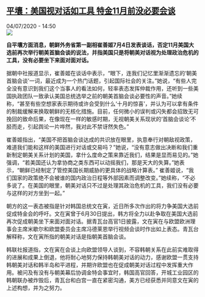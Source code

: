 <!--1593878170000-->
[平壤：美国视对话如工具 特金11月前没必要会谈](http://www.rfi.fr//cn/%E4%BA%9A%E6%B4%B2/20200704-%E5%B9%B3%E5%A3%A4-%E7%BE%8E%E5%9B%BD%E8%A7%86%E5%AF%B9%E8%AF%9D%E5%A6%82%E5%B7%A5%E5%85%B7-%E7%89%B9%E9%87%9111%E6%9C%88%E5%89%8D%E6%B2%A1%E5%BF%85%E8%A6%81%E4%BC%9A%E8%B0%88)
------

<div>04/07/2020 - 14:50</div><img src="https://s.rfi.fr/media/display/8d98b04e-bdf4-11ea-8831-005056bf87d6/w:310/p:16x9/kcna-choe-son-hui-kim-jong-un-zoom.jpg"><p><strong>自平壤方面消息，朝鲜外务省第一副相崔善姬7月4日发表谈话，否定11月美国大选前再次举行朝美首脑会谈的说法，并指美国只是将朝美对话视为处理政治危机的工具，没有必要坐下来面对面对话。</strong></p><div class="t-content__body u-clearfix"><div class="m-interstitial"></div><p>据朝中社报道显示，崔善姬在谈话中表示，“眼下，连我们记忆里渐渐遗忘的‘朝美首脑会谈’一词，最近成为一个热门话题，引起国际社会的关注。”她说，“有些人完全没有意识到我们这个当事人的看法如何，轻率表态发挥仲裁作用，还听到一些美国执政团队一致承认美国总统选举之前的朝美首脑会谈必要性的声音。”她续称，“甚至有些空想家表示期待或许会受到什么‘十月的惊喜’，并认为可以拿有条件的制裁缓解来换取朝鲜的无核化措施。目前，任何微小的误判或闪失都会招致无可挽回的致命后果，在像现在一样的敏感时期，无视朝美关系现状的‘首脑会谈论’不胫而走，引起舆论一片哗然，我对此不禁讶然失色。”</p><p>崔善姬指出，“美国不把首脑会谈达成的共识放在眼里，执意奉行对朝敌视政策，难道我们能和这样的美国进行对话或交易吗？”她说，“没有意志做出决断和我们重新制定朝美关系计划的美国，拿什么度命之策来靠近我们，结果是显而易见的。”她强调，“若美国还认为拿协商之类东西可以动摇我们，那是天大的失算。”她表示，“朝鲜已经制定了管控美国长期威胁的更具体的战略计算表。” 崔善姬说，“我们国家的政策绝不会被谁的国内政治日程等外部因素而调整改变。”她续称，“不必多说了。在美国的眼里，朝美对话只不过是处理其政治危机的工具，我们没有必要与这样的对方坐到一起。”</p><p>朝方的这一表态被指是针对韩国总统文在寅，近日所多次作出的将力争美国大选前促成特金会的呼吁。文在寅曾于6月30日提出，韩方将全力以赴争取在美国大选前再次促成朝美坐下来面对面对话。据青瓦台高官1日披露，文在寅在与欧盟欧洲理事会主席米歇尔和欧盟委员会主席冯德莱恩举行视频会谈时作出如上表态。青瓦台解释称，文在寅所指的朝美对话是指朝美首脑会谈。</p><p>韩联社报道指，文在寅在会谈上向欧盟领导人谈到，不容韩朝关系在此前实难取得的进展和成果上倒退，他将耐心地努力保持韩朝美对话的动力，感谢欧盟一贯支持韩朝美对话和韩半岛和平进程，并期许欧盟也在促成朝美对话过程中发挥重大作用。被问及有没有与朝美幕后协调金特会事宜时，韩国高官回答，开城工业园区的韩朝联办被炸毁后，青瓦台和白宫一直在紧密沟通，美方已经获悉并同意文在寅的上述构想，并为之努力。</p><p> </p><div class="o-self-promo o-self-promo--nl o-self-promo--hidden" data-selfpromo-newsletter></div><div class="o-self-promo o-self-promo--app o-self-promo--hidden" data-selfpromo-app></div></div>
